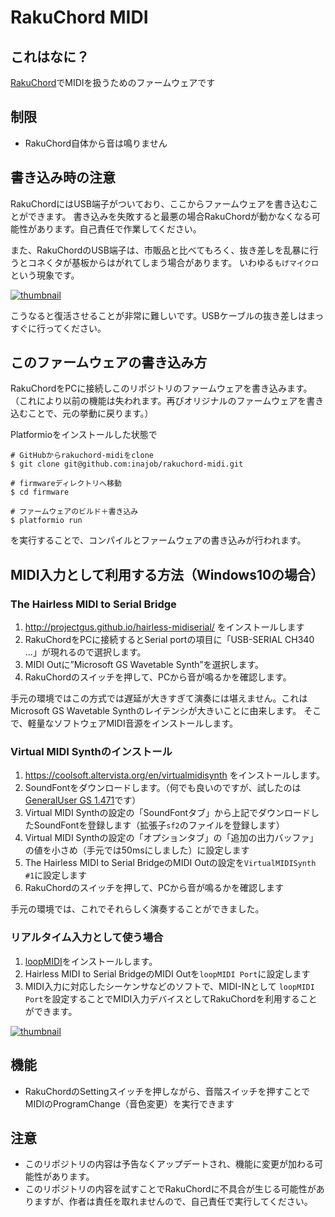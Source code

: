 # RakuChord MIDI

## これはなに？

[RakuChord](https://github.com/inajob/rakuchord)でMIDIを扱うためのファームウェアです

## 制限

- RakuChord自体から音は鳴りません

## 書き込み時の注意

RakuChordにはUSB端子がついており、ここからファームウェアを書き込むことができます。
書き込みを失敗すると最悪の場合RakuChordが動かなくなる可能性があります。自己責任で作業してください。

また、RakuChordのUSB端子は、市販品と比べてもろく、抜き差しを乱暴に行うとコネくタが基板からはがれてしまう場合があります。
いわゆる`もげマイクロ`という現象です。

[![thumbnail](https://pbs.twimg.com/media/Dz7sucGVYAIFRX9.jpg)](https://twitter.com/ina_ani/status/1098575647641948160)

こうなると復活させることが非常に難しいです。USBケーブルの抜き差しはまっすぐに行ってください。

## このファームウェアの書き込み方

RakuChordをPCに接続しこのリポジトリのファームウェアを書き込みます。
（これにより以前の機能は失われます。再びオリジナルのファームウェアを書き込むことで、元の挙動に戻ります。）

Platformioをインストールした状態で

```
# GitHubからrakuchord-midiをclone
$ git clone git@github.com:inajob/rakuchord-midi.git

# firmwareディレクトリへ移動
$ cd firmware

# ファームウェアのビルド＋書き込み
$ platformio run
```

を実行することで、コンパイルとファームウェアの書き込みが行われます。

## MIDI入力として利用する方法（Windows10の場合）

### The Hairless MIDI to Serial Bridge

1. http://projectgus.github.io/hairless-midiserial/ をインストールします
1. RakuChordをPCに接続するとSerial portの項目に「USB-SERIAL CH340 ...」が現れるので選択します。
1. MIDI Outに”Microsoft GS Wavetable Synth”を選択します。
1. RakuChordのスイッチを押して、PCから音が鳴るかを確認します。

手元の環境ではこの方式では遅延が大きすぎて演奏には堪えません。これはMicrosoft GS Wavetable Synthのレイテンシが大きいことに由来します。
そこで、軽量なソフトウェアMIDI音源をインストールします。

### Virtual MIDI Synthのインストール

1. https://coolsoft.altervista.org/en/virtualmidisynth をインストールします。
1. SoundFontをダウンロードします。（何でも良いのですが、試したのは[GeneralUser GS 1.471](http://www.schristiancollins.com/generaluser.php)です）
1. Virtual MIDI Synthの設定の「SoundFontタブ」から上記でダウンロードしたSoundFontを登録します（拡張子`sf2`のファイルを登録します）
1. Virtual MIDI Synthの設定の「オプションタブ」の「追加の出力バッファ」の値を小さめ（手元では50msにしました）に設定します
1. The Hairless MIDI to Serial BridgeのMIDI Outの設定を`VirtualMIDISynth #1`に設定します
1. RakuChordのスイッチを押して、PCから音が鳴るかを確認します

手元の環境では、これでそれらしく演奏することができました。

### リアルタイム入力として使う場合

1. [loopMIDI](https://www.tobias-erichsen.de/software/loopmidi.html)をインストールします。
1. Hairless MIDI to Serial BridgeのMIDI Outを`loopMIDI Port`に設定します
1. MIDI入力に対応したシーケンサなどのソフトで、MIDI-INとして `loopMIDI Port`を設定することでMIDI入力デバイスとしてRakuChordを利用することができます。

[![thumbnail](https://pbs.twimg.com/media/D2gYNjTUgAA877x.png)](https://twitter.com/ina_ani/status/1110164460625235968)

## 機能

- RakuChordのSettingスイッチを押しながら、音階スイッチを押すことでMIDIのProgramChange（音色変更）を実行できます

## 注意

- このリポジトリの内容は予告なくアップデートされ、機能に変更が加わる可能性があります。
- このリポジトリの内容を試すことでRakuChordに不具合が生じる可能性がありますが、作者は責任を取れませんので、自己責任で実行してください。



